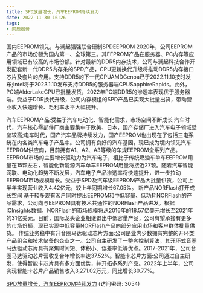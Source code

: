 ```yaml
---
title: SPD放量增长，汽车EEPROM持续发力
date: 2022-11-30 16:26
tags:
- 聚辰股份
---
```

国内EEPROM领先，与澜起强强联合研制SPDEEPROM
2020年，公司EEPROM产品的市场份额为国内第一、全球第三。其EEPROM产品在服务器、PC内存等应用领域已有较高的市场份额。针对最新的DDR5内存技术，公司与澜起科技合作开发配套新一代DDR5内存条的SPD产品，CPU更新换代升级将推动DDR5内存接口芯片及套片的应用。支持DDR5的下一代CPUAMDGenoa已于2022.11.10按时发布;Intel将于2023.1.10发布支持DDR5的服务器端CPUSapphireRapids。此外，PC端AlderLakeCPU已批量发货，2022年PC端DDR5的渗透率表现优于服务器端。受益于DDR换代升级，公司内存模组的SPD产品已实现大批量出货，带动营业收入快速增长、毛利率水平大幅提升。
<!-- more -->
汽车EEPROM产品:受益于汽车电动化、智能化需求，市场空间不断成长
汽车时代，汽车核心零部件厂商主要集中于欧美、日本，国产存储厂进入汽车电子领域壁垒较高;电车时代，国产汽车品牌持续发力，国产EEPROM也出现在了包括三电系统在内各类汽车电子产品中。公司拥有良好的汽车基因，现已成为境内领先汽车EEPROM供应商，目前拥有A1、A2、A3等级的车规EEPROM全系列产品。EEPROM市场的主要增长驱动力为汽车电子，相比于传统燃油车单车EEPROM用量在15颗左右，智能化新能源汽车单车EEPROM用量将接近27颗。随着汽车智能网联、电动化趋势不断发展，汽车电子产品渗透率将快速提升，进一步拉动EEPROM市场规模增长。受益于SPD及汽车级EEPROM产品大批量供货，公司上半年实现营业收入4.42亿元，较上年同期增长67.05%。
新产品NORFlash打开成长空间
基于较多现有客户同时提出EEPROM和中低容量、低功耗NORFlash的产品需求，公司向与EEPROM具有技术共通性的NORFlash产品进发。根据ICInsights数据，NORFlash的市场规模将从2016年的18.57亿美元增长至2021年的31亿美元。目前，国际龙头企业相继退出中低容量产品，公司有望承接有更多的市场份额，现已实现中低容量NORFlash产品向部分应用市场和客户群体批量供货。
传统业务稳中有升音圈马达驱动芯片方面:公司是业内少数拥有完整的开环类产品组合和技术储备的企业之一。公司自主研发了一整套控制算法，其开环式音圈马达驱动芯片具有聚焦时间短、体积小、误差率低等优点。2017-2021年，公司音圈马达驱动芯片营收复合年增长率达37.52%。智能卡芯片方面:公司通过自主研发，使得智能卡芯片具有多方面优势，并开拓多系列产品。2022年上半年，公司实现智能卡芯片产品销售收入3,271.02万元，同比增长30.77%。

[SPD放量增长，汽车EEPROM持续发力](https://url12.ctfile.com/f/3948612-738829888-f86349?p=3054)
(访问密码: 3054)

